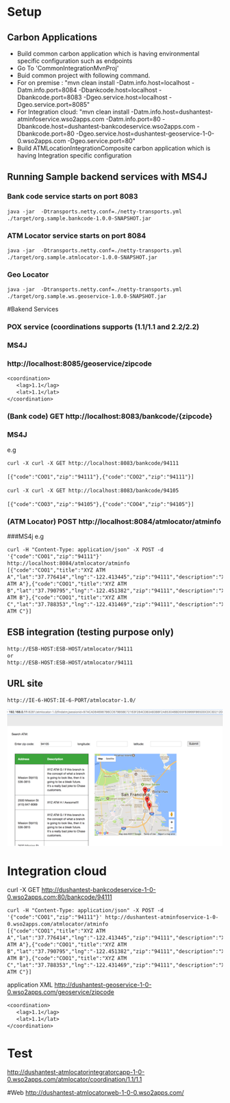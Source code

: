 # Setup
## Carbon Applications
- Build common carbon application which is having environmental specific configuration such as endpoints
- Go To 'CommonIntegrationMvnProj'
- Buid common project with following command.
- For on premise : "mvn clean install -Datm.info.host=localhost -Datm.info.port=8084 -Dbankcode.host=localhost -Dbankcode.port=8083 -Dgeo.service.host=localhost -Dgeo.service.port=8085"
- For Integration cloud:  "mvn clean install -Datm.info.host=dushantest-atminfoservice.wso2apps.com -Datm.info.port=80 -Dbankcode.host=dushantest-bankcodeservice.wso2apps.com -Dbankcode.port=80 -Dgeo.service.host=dushantest-geoservice-1-0-0.wso2apps.com -Dgeo.service.port=80"
- Build ATMLocationIntegrationComposite carbon application which is having Integration specific configuration

## Running Sample backend services with MS4J

### Bank code service starts on port 8083
```
java -jar  -Dtransports.netty.conf=./netty-transports.yml ./target/org.sample.bankcode-1.0.0-SNAPSHOT.jar
```

### ATM Locator service starts on port 8084
```
java -jar  -Dtransports.netty.conf=./netty-transports.yml ./target/org.sample.atmlocator-1.0.0-SNAPSHOT.jar
```

### Geo Locator
```
java -jar  -Dtransports.netty.conf=./netty-transports.yml ./target/org.sample.ws.geoservice-1.0.0-SNAPSHOT.jar
```


#Bakend Services
### POX service  (coordinations supports (1.1/1.1 and 2.2/2.2)
### MS4J
### http://localhost:8085/geoservice/zipcode
```
<coordination>
   <lag>1.1</lag>
   <lat>1.1</lat>
</coordination>
```


### (Bank code) GET http://localhost:8083/bankcode/{zipcode}
### MS4J
e.g
```
curl -X curl -X GET http://localhost:8083/bankcode/94111

[{"code":"COO1","zip":"94111"},{"code":"COO2","zip":"94111"}]

curl -X curl -X GET http://localhost:8083/bankcode/94105

[{"code":"COO3","zip":"94105"},{"code":"COO4","zip":"94105"}]
```

### (ATM Locator) POST http://localhost:8084/atmlocator/atminfo 
###MS4j
e.g
```
curl -H "Content-Type: application/json" -X POST -d '{"code":"COO1","zip":"94111"}' http://localhost:8084/atmlocator/atminfo
[{"code":"COO1","title":"XYZ ATM A","lat":"37.776414","lng":"-122.413445","zip":"94111","description":"XYZ ATM A"},{"code":"COO1","title":"XYZ ATM B","lat":"37.790795","lng":"-122.451382","zip":"94111","description":"XYZ ATM B"},{"code":"COO1","title":"XYZ ATM C","lat":"37.788353","lng":"-122.431469","zip":"94111","description":"XYZ ATM C"}]
```
## ESB integration (testing purpose only)
```
http://ESB-HOST:ESB-HOST/atmlocator/94111 
or
http://ESB-HOST:ESB-HOST/atmlocator/94111
```
## URL site
```
http://IE-6-HOST:IE-6-PORT/atmlocator-1.0/
```
![Alt text](/images/web-view.png?raw=true "Web Search View")



# Integration cloud

curl -X GET http://dushantest-bankcodeservice-1-0-0.wso2apps.com:80/bankcode/94111


```
curl -H "Content-Type: application/json" -X POST -d '{"code":"COO1","zip":"94111"}' http://dushantest-atminfoservice-1-0-0.wso2apps.com/atmlocator/atminfo
[{"code":"COO1","title":"XYZ ATM A","lat":"37.776414","lng":"-122.413445","zip":"94111","description":"XYZ ATM A"},{"code":"COO1","title":"XYZ ATM B","lat":"37.790795","lng":"-122.451382","zip":"94111","description":"XYZ ATM B"},{"code":"COO1","title":"XYZ ATM C","lat":"37.788353","lng":"-122.431469","zip":"94111","description":"XYZ ATM C"}]
```

application XML
http://dushantest-geoservice-1-0-0.wso2apps.com/geoservice/zipcode
```
<coordination>
   <lag>1.1</lag>
   <lat>1.1</lat>
</coordination>
```

# Test
http://dushantest-atmlocatorintegratorcapp-1-0-0.wso2apps.com/atmlocator/coordination/1.1/1.1

#Web
http://dushantest-atmlocatorweb-1-0-0.wso2apps.com/
